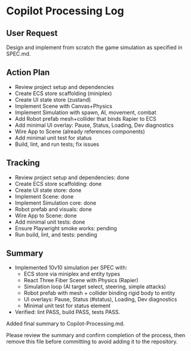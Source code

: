 # Copilot Processing Log

## User Request

Design and implement from scratch the game simulation as specified in SPEC.md.

## Action Plan

- Review project setup and dependencies
- Create ECS store scaffolding (miniplex)
- Create UI state store (zustand)
- Implement Scene with Canvas+Physics
- Implement Simulation with spawn, AI, movement, combat
- Add Robot prefab mesh+collider that binds Rapier to ECS
- Add minimal UI overlay: Pause, Status, Loading, Dev diagnostics
- Wire App to Scene (already references components)
- Add minimal unit test for status
- Build, lint, and run tests; fix issues

## Tracking

- Review project setup and dependencies: done
- Create ECS store scaffolding: done
- Create UI state store: done
- Implement Scene: done
- Implement Simulation core: done
- Robot prefab and visuals: done
- Wire App to Scene: done
- Add minimal unit tests: done
- Ensure Playwright smoke works: pending
- Run build, lint, and tests: pending

## Summary

- Implemented 10v10 simulation per SPEC with:
	- ECS store via miniplex and entity types
	- React Three Fiber Scene with Physics (Rapier)
	- Simulation loop (AI target select, steering, simple attacks)
	- Robot prefab with mesh + collider binding rigid body to entity
	- UI overlays: Pause, Status (#status), Loading, Dev diagnostics
	- Minimal unit test for status element
- Verified: lint PASS, build PASS, tests PASS.

Added final summary to Copilot-Processing.md.

Please review the summary and confirm completion of the process, then remove this file before committing to avoid adding it to the repository.

